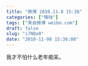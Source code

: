 ```yaml
---
title: "微博 2010.11.8 15:36"
categories: ["嘀咕"]
tags: ["来自微博 weibo.com"]
draft: false
slug: "i7NQo0"
date: "2010-11-08 15:36:00"
---
```


<p>我才不怕什么老年痴呆。 ​​​​</p>
